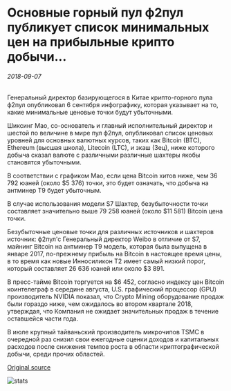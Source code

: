 # Основные горный пул ф2пул публикует список минимальных цен на прибыльные крипто добычи...

###### 2018-09-07

Генеральный директор базирующегося в Китае крипто-горного пула ф2пул опубликовал 6 сентября инфографику, которая указывает на то, какие минимальные ценовые точки будут убыточными.

Шиксинг Мао, со-основатель и главный исполнительный директор и шестой по величине в мире пул ф2пул, опубликовал список ценовых уровней для основных валютных курсов, таких как Bitcoin (BTC), Ethereum (высшая школа), Litecoin (LTC), и зкаш (Зец), ниже которого добыча сказал валюте с различными различные шахтеры якобы становятся убыточными.

В соответствии с графиком Мао, если цена Bitcoin хитов ниже, чем 36 792 юаней (около $5 376) точки, это будет означать, что добыча на антминер T9 будет убыточным.

В случае использования модели S7 Шахтер, безубыточности точки составляет значительно выше 79 258 юаней (около $11 581) Bitcoin цена точки.

Безубыточные ценовые точки для различных источников и шахтеров источник: ф2пул'с Генеральный директор Weibo в отличие от S7, майнинг Bitcoin на антминер T9 модель, которая была выпущена в январе 2017, по-прежнему прибыль на Bitcoin в настоящее время цены, в то время как новые Инносиликон T2 имеет самый низкий порог, который составляет 26 636 юаней или около $3 891.

В пресс-тайме Bitcoin торгуется на $6 452, согласно индексу цен Bitcoin коинтелеграф в середине августа, U.S. графический процессор (GPU) производитель NVIDIA показал, что Crypto Mining оборудование продаж были гораздо ниже, чем ожидалось во втором квартале 2018, утверждая, что Компания не ожидает значительных продаж в течение оставшейся части года.

В июле крупный тайваньский производитель микрочипов TSMC в очередной раз снизил свои ежегодные оценки доходов и капитальных расходов после снижения темпов роста в области криптографической добычи, среди прочих областей.

[Original source](https://cointelegraph.com/news/major-mining-pool-f2pool-publishes-list-of-minimum-prices-for-profitable-crypto-mining)

![stats](https://c.statcounter.com/11760860/0/a89fa40b/1/ "stats")
